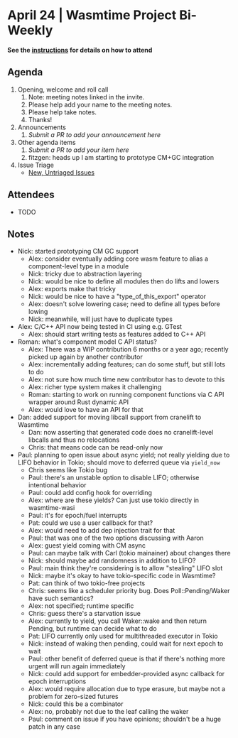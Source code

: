 # April 24 | Wasmtime Project Bi-Weekly

**See the [instructions](../README.md) for details on how to attend**

## Agenda

1. Opening, welcome and roll call
   1. Note: meeting notes linked in the invite.
   1. Please help add your name to the meeting notes.
   1. Please help take notes.
   1. Thanks!
1. Announcements
   1. _Submit a PR to add your announcement here_
1. Other agenda items
   1. _Submit a PR to add your item here_
   2. fitzgen: heads up I am starting to prototype CM+GC integration
1. Issue Triage
   * [New, Untriaged Issues](https://github.com/bytecodealliance/wasmtime/issues?q=is%3Aopen+comments%3A%3C2+created%3A%3E%3D2024-12-19)

## Attendees

* TODO

## Notes

- Nick: started prototyping CM GC support
    - Alex: consider eventually adding core wasm feature to alias a component-level type in a module
    - Nick: tricky due to abstraction layering
    - Nick: would be nice to define all modules then do lifts and lowers
    - Alex: exports make that tricky
    - Nick: would be nice to have a "type_of_this_export" operator
    - Alex: doesn't solve lowering case; need to define all types before lowing
    - Nick: meanwhile, will just have to duplicate types
- Alex: C/C++ API now being tested in CI using e.g. GTest
    - Alex: should start writing tests as features added to C++ API
- Roman: what's component model C API status?
    - Alex: There was a WIP contribution 6 months or a year ago; recently picked up again by another contributor
    - Alex: incrementally adding features; can do some stuff, but still lots to do
    - Alex: not sure how much time new contributor has to devote to this
    - Alex: richer type system makes it challenging
    - Roman: starting to work on running component functions via C API wrapper around Rust dynamic API
    - Alex: would love to have an API for that
- Dan: added support for moving libcall support from cranelift to Wasmtime
    - Dan: now asserting that generated code does no cranelift-level libcalls and thus no relocations
    - Chris: that means code can be read-only now
- Paul: planning to open issue about async yield; not really yielding due to LIFO behavior in Tokio; should move to deferred queue via `yield_now`
    - Chris seems like Tokio bug
    - Paul: there's an unstable option to disable LIFO; otherwise intentional behavior
    - Paul: could add config hook for overriding
    - Alex: where are these yields?  Can just use tokio directly in wasmtime-wasi
    - Paul: it's for epoch/fuel interrupts
    - Pat: could we use a user callback for that?
    - Alex: would need to add dep injection trait for that
    - Paul: that was one of the two options discussing with Aaron
    - Alex: guest yield coming with CM async
    - Paul: can maybe talk with Carl (tokio mainainer) about changes there
    - Nick: should maybe add randomness in addition to LIFO?
    - Paul: main think they're considering is to allow "stealing" LIFO slot
    - Nick: maybe it's okay to have tokio-specific code in Wasmtime?
    - Pat: can think of two tokio-free projects
    - Chris: seems like a scheduler priority bug.  Does Poll::Pending/Waker have such semantics?
    - Alex: not specified; runtime specific
    - Chris: guess there's a starvation issue
    - Alex: currently to yield, you call Waker::wake and then return Pending, but runtime can decide what to do
    - Pat: LIFO currently only used for multithreaded executor in Tokio
    - Nick: instead of waking then pending, could wait for next epoch to wait
    - Paul: other benefit of deferred queue is that if there's nothing more urgent will run again immediately
    - Nick: could add support for embedder-provided async callback for epoch interruptions
    - Alex: would require allocation due to type erasure, but maybe not a problem for zero-sized futures
    - Nick: could this be a combinator
    - Alex: no, probably not due to the leaf calling the waker
    - Paul: comment on issue if you have opinions; shouldn't be a huge patch in any case
